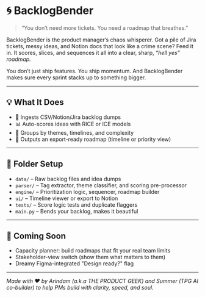 # 🌀 BacklogBender

> “You don’t need more tickets. You need a roadmap that breathes.”

BacklogBender is the product manager’s chaos whisperer. Got a pile of Jira tickets, messy ideas, and Notion docs that look like a crime scene? Feed it in. It scores, slices, and sequences it all into a clear, sharp, *“hell yes” roadmap.*

You don’t just ship features. You ship momentum. And BacklogBender makes sure every sprint stacks up to something bigger.

---

## 💡 What It Does

- 🧾 Ingests CSV/Notion/Jira backlog dumps  
- 📊 Auto-scores ideas with RICE or ICE models  
- 🧩 Groups by themes, timelines, and complexity  
- 📅 Outputs an export-ready roadmap (timeline or priority view)

---

## 🧰 Folder Setup

- `data/` – Raw backlog files and idea dumps  
- `parser/` – Tag extractor, theme classifier, and scoring pre-processor  
- `engine/` – Prioritization logic, sequencer, roadmap builder  
- `ui/` – Timeline viewer or export to Notion  
- `tests/` – Score logic tests and duplicate flaggers  
- `main.py` – Bends your backlog, makes it beautiful  

---

## 🔮 Coming Soon

- Capacity planner: build roadmaps that fit your real team limits  
- Stakeholder-view switch (show them what matters to them)  
- Dreamy Figma-integrated "Design ready?" flag  

---

*Made with ❤️ by Arindam (a.k.a THE PRODUCT GEEK) and Summer (TPG AI co-builder) to help PMs build with clarity, speed, and soul.*
